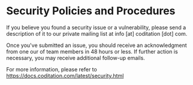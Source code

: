 # Security Policies and Procedures

If you believe you found a security issue or a vulnerability, please send a description of it to
our private mailing list at info [at] coditation [dot] com.

Once you've submitted an issue, you should receive an acknowledgment from one our of team members
in 48 hours or less. If further action is necessary, you may receive additional follow-up emails.

For more information, please refer to https://docs.coditation.com/latest/security.html

